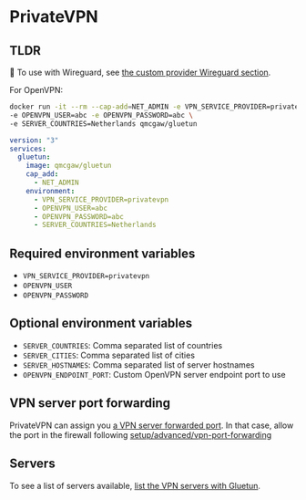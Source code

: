 # PrivateVPN

## TLDR

💁 To use with Wireguard, see [the custom provider Wireguard section](custom.md#wireguard).

For OpenVPN:

```sh
docker run -it --rm --cap-add=NET_ADMIN -e VPN_SERVICE_PROVIDER=privatevpn \
-e OPENVPN_USER=abc -e OPENVPN_PASSWORD=abc \
-e SERVER_COUNTRIES=Netherlands qmcgaw/gluetun
```

```yml
version: "3"
services:
  gluetun:
    image: qmcgaw/gluetun
    cap_add:
      - NET_ADMIN
    environment:
      - VPN_SERVICE_PROVIDER=privatevpn
      - OPENVPN_USER=abc
      - OPENVPN_PASSWORD=abc
      - SERVER_COUNTRIES=Netherlands
```

## Required environment variables

- `VPN_SERVICE_PROVIDER=privatevpn`
- `OPENVPN_USER`
- `OPENVPN_PASSWORD`

## Optional environment variables

- `SERVER_COUNTRIES`: Comma separated list of countries
- `SERVER_CITIES`: Comma separated list of cities
- `SERVER_HOSTNAMES`: Comma separated list of server hostnames
- `OPENVPN_ENDPOINT_PORT`: Custom OpenVPN server endpoint port to use

## VPN server port forwarding

PrivateVPN can assign you [a VPN server forwarded port](https://privatevpn.com/blog/guides/195/the-best-vpn-configuration-for-torrenting-fast-(and-safely)).
In that case, allow the port in the firewall following [setup/advanced/vpn-port-forwarding](../advanced/vpn-port-forwarding.md#allow-a-forwarded-port-through-the-firewall)

## Servers

To see a list of servers available, [list the VPN servers with Gluetun](../servers.md#list-of-vpn-servers).
